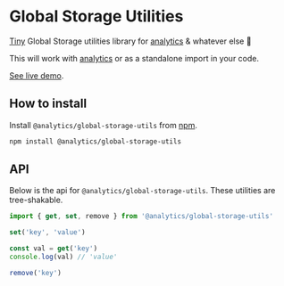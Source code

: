<!--
title: Javascript Global Storage Utilities
pageTitle: GlobalStorage Utils
description: Utility library for managing global values
-->

# Global Storage Utilities

[Tiny](https://bundlephobia.com/result?p=@analytics/global-storage-utils) Global Storage utilities library for [analytics](https://npmjs.com/package/analytics) & whatever else 🌈

This will work with [analytics](https://getanalytics.io) or as a standalone import in your code.

[See live demo](https://utils-global-storage.netlify.app/).

## How to install

Install `@analytics/global-storage-utils` from [npm](https://www.npmjs.com/package/@analytics/globalstorage-utils).

```bash
npm install @analytics/global-storage-utils
```

## API

Below is the api for `@analytics/global-storage-utils`. These utilities are tree-shakable.

```js
import { get, set, remove } from '@analytics/global-storage-utils'

set('key', 'value')

const val = get('key')
console.log(val) // 'value'

remove('key')
```
